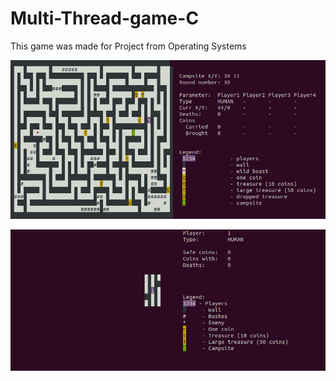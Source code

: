 # Multi-Thread-game-C
This game was made for Project from Operating Systems



![Alt text](server_view.png "Server view")


![Alt text](client_view.png "Client View")

